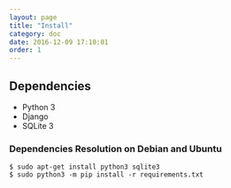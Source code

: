 ```yaml
---
layout: page
title: "Install"
category: doc
date: 2016-12-09 17:10:01
order: 1
---
```

## Dependencies

- Python 3
- Django
- SQLite 3

### Dependencies Resolution on Debian and Ubuntu

~~~
$ sudo apt-get install python3 sqlite3
$ sudo python3 -m pip install -r requirements.txt
~~~

